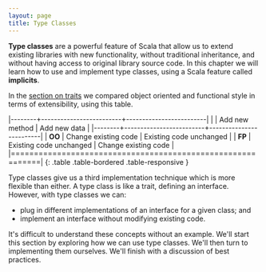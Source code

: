 ```yaml
---
layout: page
title: Type Classes
---
```


**Type classes** are a powerful feature of Scala that allow us to extend existing libraries with new functionality, without traditional inheritance, and without having access to original library source code. In this chapter we will learn how to use and implement type classes, using a Scala feature called **implicits**.

In the [section on traits](../traits/working-with-data.html) we compared object oriented and functional style in terms of extensibility, using this table.

|--------+-------------------------+-------------------------|
|        | Add new method          | Add new data            |
|--------+-------------------------+-------------------------|
| **OO** | Change existing code    | Existing code unchanged |
| **FP** | Existing code unchanged | Change existing code    |
|============================================================|
{: .table .table-bordered .table-responsive }

Type classes give us a third implementation technique which is more flexible than either. A type class is like a trait, defining an interface. However, with type classes we can:

- plug in different implementations of an interface for a given class; and
- implement an interface without modifying existing code.

It's difficult to understand these concepts without an example. We'll start this section by exploring how we can use type classes. We'll then turn to implementing them ourselves. We'll finish with a discussion of best practices.
